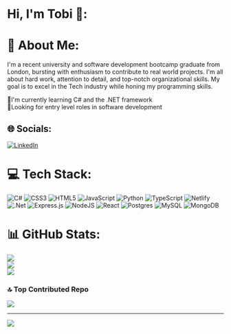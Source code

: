 # Hi, I'm Tobi 👋:
# 💫 About Me:
I'm a recent university and software development bootcamp graduate from London, bursting with enthusiasm to contribute to real world projects. I'm all about hard work, attention to detail, and top-notch organizational skills. My goal is to excel in the Tech industry while honing my programming skills.

🤔I'm currently learning C# and the .NET framework<br>🔭Looking for entry level roles in software development<br>


## 🌐 Socials:
[![LinkedIn](https://img.shields.io/badge/LinkedIn-%230077B5.svg?logo=linkedin&logoColor=white)](https://linkedin.com/in/https://www.linkedin.com/in/tobi-thomas-894332155/) 

# 💻 Tech Stack:
![C#](https://img.shields.io/badge/c%23-%23239120.svg?style=flat&logo=csharp&logoColor=white) ![CSS3](https://img.shields.io/badge/css3-%231572B6.svg?style=flat&logo=css3&logoColor=white) ![HTML5](https://img.shields.io/badge/html5-%23E34F26.svg?style=flat&logo=html5&logoColor=white) ![JavaScript](https://img.shields.io/badge/javascript-%23323330.svg?style=flat&logo=javascript&logoColor=%23F7DF1E) ![Python](https://img.shields.io/badge/python-3670A0?style=flat&logo=python&logoColor=ffdd54) ![TypeScript](https://img.shields.io/badge/typescript-%23007ACC.svg?style=flat&logo=typescript&logoColor=white) ![Netlify](https://img.shields.io/badge/netlify-%23000000.svg?style=flat&logo=netlify&logoColor=#00C7B7) ![.Net](https://img.shields.io/badge/.NET-5C2D91?style=flat&logo=.net&logoColor=white) ![Express.js](https://img.shields.io/badge/express.js-%23404d59.svg?style=flat&logo=express&logoColor=%2361DAFB) ![NodeJS](https://img.shields.io/badge/node.js-6DA55F?style=flat&logo=node.js&logoColor=white) ![React](https://img.shields.io/badge/react-%2320232a.svg?style=flat&logo=react&logoColor=%2361DAFB) ![Postgres](https://img.shields.io/badge/postgres-%23316192.svg?style=flat&logo=postgresql&logoColor=white) ![MySQL](https://img.shields.io/badge/mysql-%2300000f.svg?style=flat&logo=mysql&logoColor=white) ![MongoDB](https://img.shields.io/badge/MongoDB-%234ea94b.svg?style=flat&logo=mongodb&logoColor=white)
# 📊 GitHub Stats:
![](https://github-readme-stats.vercel.app/api?username=tr-tobi&theme=prussian&hide_border=false&include_all_commits=false&count_private=false)<br/>
![](https://github-readme-streak-stats.herokuapp.com/?user=tr-tobi&theme=prussian&hide_border=false)<br/>
![](https://github-readme-stats.vercel.app/api/top-langs/?username=tr-tobi&theme=prussian&hide_border=false&include_all_commits=false&count_private=false&layout=compact)

### 🔝 Top Contributed Repo
![](https://github-contributor-stats.vercel.app/api?username=tr-tobi&limit=5&theme=dracula&combine_all_yearly_contributions=true)

---
[![](https://visitcount.itsvg.in/api?id=tr-tobi&icon=0&color=0)](https://visitcount.itsvg.in)

<!-- Proudly created with GPRM ( https://gprm.itsvg.in ) -->
